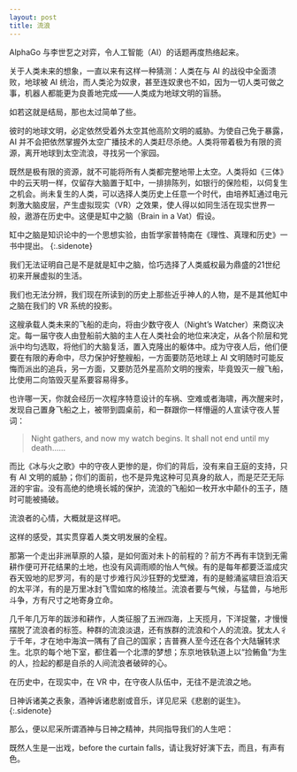 ```yaml
---
layout: post
title: 流浪
---
```


AlphaGo 与李世乭之对弈，令人工智能（AI）的话题再度热络起来。

关于人类未来的想象，一直以来有这样一种猜测：人类在与 AI 的战役中全面溃败，地球被 AI 统治，而人类沦为奴隶，甚至连奴隶也不如，因为一切人类可做之事，机器人都能更为良善地完成——人类成为地球文明的盲肠。

如若这就是结局，那也太过简单了些。

彼时的地球文明，必定依然受着外太空其他高阶文明的威胁。为使自己免于暴露，AI 并不会把依然掌握外太空广播技术的人类赶尽杀绝。人类将带着极为有限的资源，离开地球到太空流浪，寻找另一个家园。

既然是极有限的资源，就不可能将所有人类都完整地带上太空。人类将如《三体》中的云天明一样，仅留存大脑置于缸中，一排排陈列，如银行的保险柜，以伺复生之机会。尚未复生的人类，可以选择人类历史上任意一个时代，由培养缸通过电元刺激大脑皮层，产生虚拟现实（VR）之效果，使人得以如同生活在现实世界一般，遨游在历史中。这便是缸中之脑（Brain in a Vat）假设。

缸中之脑是知识论中的一个思想实验，由哲学家普特南在《理性、真理和历史》一书中提出。
{:.sidenote}

我们无法证明自己是不是就是缸中之脑，恰巧选择了人类威权最为鼎盛的21世纪初来开展虚拟的生活。

我们也无法分辨，我们现在所读到的历史上那些近乎神人的人物，是不是其他缸中之脑在我们的 VR 系统的投影。

这艘承载人类未来的飞船的走向，将由少数守夜人（Night’s Watcher）来商议决定。每一届守夜人由登船前大脑的主人在人类社会的地位来决定，从各个阶层和党派中均匀选取，将他们的大脑复活，置入克隆出的躯体中。成为守夜人后，他们便要在有限的寿命中，尽力保护好整艘船，一方面要防范地球上 AI 文明随时可能反悔而派出的追兵，另一方面，又要防范外星高阶文明的搜索，毕竟毁灭一艘飞船，比使用二向箔毁灭星系要容易得多。

也许哪一天，你就会经历一次程序特意设计的车祸、空难或者海啸，再次醒来时，发现自己置身飞船之上，被带到圆桌前，和一群跟你一样懵逼的人宣读守夜人誓词：

> Night gathers, and now my watch begins. It shall not end until my death……

而比《冰与火之歌》中的守夜人更惨的是，你们的背后，没有来自王庭的支持，只有 AI 文明的威胁；你们的面前，也不是异鬼这种可见真身的敌人，而是茫茫无际涯的宇宙。没有高绝的绝境长城的保护，流浪的飞船如一枚开水中颠仆的玉子，随时可能被捅破。

流浪者的心情，大概就是这样吧。

这样的感受，其实贯穿着人类文明发展的全程。

那第一个走出非洲草原的人猿，是如何面对未卜的前程的？前方不再有丰饶到无需耕作便可开花结果的土地，也没有风调雨顺的怡人气候。有的是每年都要泛滥成灾吞天毁地的尼罗河，有的是寸步难行风沙狂野的戈壁滩，有的是鲸涌鲨啸巨浪滔天的太平洋，有的是万里冰封飞雪如席的格陵兰。流浪者要与气候，与猛兽，与地形斗争，方有尺寸之地寄身立命。

几千年几万年的跋涉和耕作，人类征服了五洲四海，上天揽月，下洋捉鳖，才慢慢摆脱了流浪者的标签。种群的流浪淡退，还有族群的流浪和个人的流浪。犹太人彳亍千年，才在地中海滨一隅有了自己的国家；吉普赛人至今还在各个大陆辗转求生。北京的每个地下室，都住着一个北漂的梦想；东京地铁轨道上以“捡鲔鱼”为生的人，捡起的都是自杀的人间流浪者破碎的心。

在历史中，在现实中，在 VR 中，在守夜人队伍中，无往不是流浪之地。

日神诉诸美之表象，酒神诉诸悲剧或音乐，详见尼采《悲剧的诞生》。
{:.sidenote}

那么，便以尼采所谓酒神与日神之精神，共同指导我们的人生吧：

既然人生是一出戏，before the curtain falls，请让我好好演下去，而且，有声有色。

